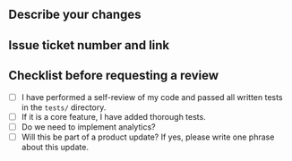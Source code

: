 ## Describe your changes

## Issue ticket number and link

## Checklist before requesting a review
- [ ] I have performed a self-review of my code and passed all written tests in the `tests/` directory.
- [ ] If it is a core feature, I have added thorough tests.
- [ ] Do we need to implement analytics?
- [ ] Will this be part of a product update? If yes, please write one phrase about this update.
